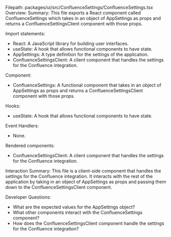 Filepath: packages/ui/src/ConfluenceSettings/ConfluenceSettings.tsx
Overview: Summary:
This file exports a React component called ConfluenceSettings which takes in an object of AppSettings as props and returns a ConfluenceSettingsClient component with those props.

Import statements:
- React: A JavaScript library for building user interfaces.
- useState: A hook that allows functional components to have state.
- AppSettings: A type definition for the settings of the application.
- ConfluenceSettingsClient: A client component that handles the settings for the Confluence integration.

Component:
- ConfluenceSettings: A functional component that takes in an object of AppSettings as props and returns a ConfluenceSettingsClient component with those props.

Hooks:
- useState: A hook that allows functional components to have state.

Event Handlers:
- None.

Rendered components:
- ConfluenceSettingsClient: A client component that handles the settings for the Confluence integration.

Interaction Summary:
This file is a client-side component that handles the settings for the Confluence integration. It interacts with the rest of the application by taking in an object of AppSettings as props and passing them down to the ConfluenceSettingsClient component.

Developer Questions:
- What are the expected values for the AppSettings object?
- What other components interact with the ConfluenceSettings component?
- How does the ConfluenceSettingsClient component handle the settings for the Confluence integration?

